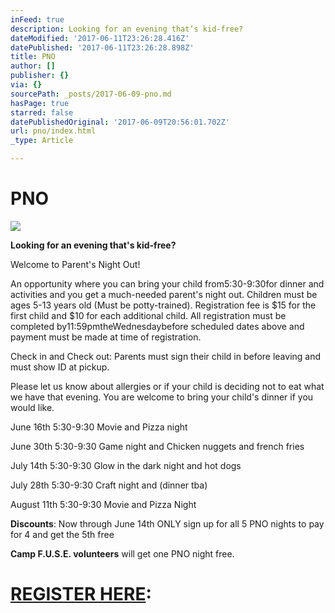 ```yaml
---
inFeed: true
description: Looking for an evening that’s kid-free?
dateModified: '2017-06-11T23:26:28.416Z'
datePublished: '2017-06-11T23:26:28.898Z'
title: PNO
author: []
publisher: {}
via: {}
sourcePath: _posts/2017-06-09-pno.md
hasPage: true
starred: false
datePublishedOriginal: '2017-06-09T20:56:01.702Z'
url: pno/index.html
_type: Article

---
```

# PNO
![](https://the-grid-user-content.s3-us-west-2.amazonaws.com/77ec01db-f655-4e84-9a06-071c02ba72c9.jpg)

**Looking for an evening that's kid-free?**

Welcome to Parent's Night Out!

An opportunity where you can bring your child from5:30-9:30for dinner and activities and you get a much-needed parent's night out. Children must be ages 5-13 years old (Must be potty-trained). Registration fee is $15 for the first child and $10 for each additional child. All registration must be completed by11:59pmtheWednesdaybefore scheduled dates above and payment must be made at time of registration.

Check in and Check out: Parents must sign their child in before leaving and must show ID at pickup.

Please let us know about allergies or if your child is deciding not to eat what we have that evening. You are welcome to bring your child's dinner if you would like.

June 16th 5:30-9:30 Movie and Pizza night

June 30th 5:30-9:30 Game night and Chicken nuggets and french fries

July 14th 5:30-9:30 Glow in the dark night and hot dogs

July 28th 5:30-9:30 Craft night and (dinner tba)

August 11th 5:30-9:30 Movie and Pizza Night

**Discounts**: Now through June 14th ONLY sign up for all 5 PNO nights to pay for 4 and get the 5th free

**Camp F.U.S.E. volunteers** will get one PNO night free.

# **[REGISTER HERE][0]:**

[0]: https://renovationcommunity.easytitheplus.com/external/form/1a9ad251-bce7-4d15-b012-e3c85712e3fe